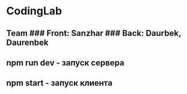# CodingLab
## Team ### Front: Sanzhar ### Back: Daurbek, Daurenbek

## npm run dev - запуск сервера

## npm start - запуск клиента
